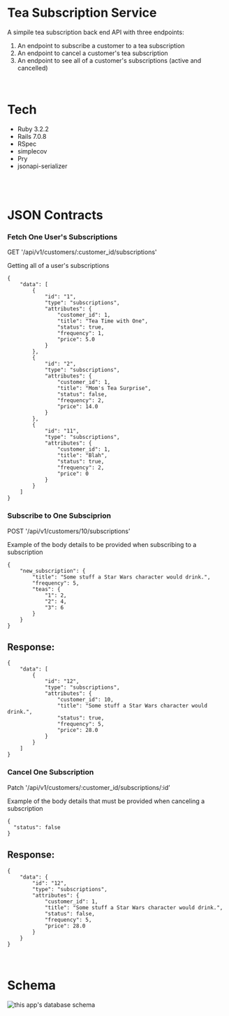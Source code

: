 <h1> Tea Subscription Service </h1>

A simpile tea subscription back end API with three endpoints:

1. An endpoint to subscribe a customer to a tea subscription
2. An endpoint to cancel a customer's tea subscription
3. An endpoint to see all of a customer's subscriptions (active and cancelled)

<br>

# Tech
<ul>
  <li>Ruby 3.2.2</li>
  <li>Rails 7.0.8</li>
  <li>RSpec</li>
  <li>simplecov</li>
  <li>Pry</li>
  <li>jsonapi-serializer</li>
</ul>

<br><br>

# JSON Contracts

### Fetch One User's Subscriptions
<p> GET '/api/v1/customers/:customer_id/subscriptions' </p>
<p> Getting all of a user's subscriptions </p>

```
{
    "data": [
        {
            "id": "1",
            "type": "subscriptions",
            "attributes": {
                "customer_id": 1,
                "title": "Tea Time with One",
                "status": true,
                "frequency": 1,
                "price": 5.0
            }
        },
        {
            "id": "2",
            "type": "subscriptions",
            "attributes": {
                "customer_id": 1,
                "title": "Mom's Tea Surprise",
                "status": false,
                "frequency": 2,
                "price": 14.0
            }
        },
        {
            "id": "11",
            "type": "subscriptions",
            "attributes": {
                "customer_id": 1,
                "title": "Blah",
                "status": true,
                "frequency": 2,
                "price": 0
            }
        }
    ]
}
```


### Subscribe to One Subsciprion
<p> POST '/api/v1/customers/10/subscriptions’ </p>
<p> Example of the body details to be provided when subscribing to a subscription </p>

```
{
    "new_subscription": {
        "title": "Some stuff a Star Wars character would drink.",
        "frequency": 5,
        "teas": {
            "1": 2,
            "2": 4,
            "3": 6
        }
    }
}
```

## Response:

```
{
    "data": [
        {
            "id": "12",
            "type": "subscriptions",
            "attributes": {
                "customer_id": 10,
                "title": "Some stuff a Star Wars character would drink.",
                "status": true,
                "frequency": 5,
                "price": 28.0
            }
        }
    ]
}
```

### Cancel One Subscription
<p> Patch '/api/v1/customers/:customer_id/subscriptions/:id’ </p>
<p> Example of the body details that must be provided when canceling a subscription </p>

```
{
  "status": false
}
```

## Response:
```
{
    "data": {
        "id": "12",
        "type": "subscriptions",
        "attributes": {
            "customer_id": 1,
            "title": "Some stuff a Star Wars character would drink.",
            "status": false,
            "frequency": 5,
            "price": 28.0
        }
    }
}
```

<br>

# Schema

<img alt="this app's database schema" src="https://snipboard.io/yKCTuU.jpg">